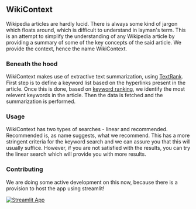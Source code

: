 ## WikiContext

Wikipedia articles are hardly lucid. There is always some kind of jargon which floats around, which is difficult to understand in layman's term. This is an attempt to simplify the understanding of any Wikipedia article by providing a summary of some of the key concepts of the said article.
We provide the context, hence the name WikiContext.

### Beneath the hood

WikiContext makes use of extractive text summarization, using [TextRank](https://www.aclweb.org/anthology/W04-3252). First step is to define a keyword list based on the hyperlinks present in the article. Once this is done, based on [keyword ranking](http://ceur-ws.org/Vol-706/poster13.pdf), we identify the most relevent keywords in the article. Then the data is fetched and the summarization is performed.

### Usage
WikiContext has two types of searches - linear and recommended. Recommended is, as name suggests, what we recommend. This has a more stringent criteria for the keyword search and we can assure you that this will usually suffice. However, if you are not satisfied with the results, you can try the linear search which will provide you with more results. 

### Contributing
We are doing some active development on this now, because there is a provision to host the app using streamlit! 

[![Streamlit App](https://static.streamlit.io/badges/streamlit_badge_black_white.svg)](https://share.streamlit.io/nihaldsouza/wikicontext-v2/streamlit)